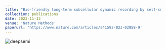 ```yaml
---
title: "Bio-friendly long-term subcellular dynamic recording by self-supervised image enhancement microscopy"
collection: publications
date: 2023-11-13
venue: 'Nature Methods'
paperurl: 'https://www.nature.com/articles/s41592-023-02058-9'
---
```

![deepsemi](41592_2023_2058_MOESM5_ESM0.gif "deepsemi")
